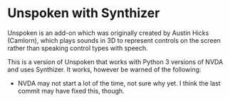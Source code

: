 # Unspoken with Synthizer
Unspoken is an add-on which was originally created by Austin Hicks (Camlorn), which plays sounds in 3D to represent controls on the screen rather than speaking control types with speech.

This is a version of Unspoken that works with Python 3 versions of NVDA and uses Synthizer. It works, however be warned of the following:

* NVDA may not start a lot of the time, not sure why yet. I think the last commit may have fixed this, though.
